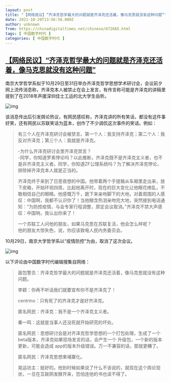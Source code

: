```yaml
---
layout: post
title: "【网络民议】“齐泽克哲学最大的问题就是齐泽克还活着，像马克思就没有这种问题”"
date: 2021-10-29T13:56:58.000Z
author: unknown
from: https://chinadigitaltimes.net/chinese/672665.html
tags: [ 中国数字时代 ]
categories: [ 中国数字时代 ]
---
```

<!--1635515818000-->
[【网络民议】“齐泽克哲学最大的问题就是齐泽克还活着，像马克思就没有这种问题”](https://chinadigitaltimes.net/chinese/672665.html)
------

<div>
<p>南京大学哲学系拟于10月29日至31日举办齐泽克哲学思想学术研讨会，会议前夕网上流传消息称，齐泽克本人被禁止在会上发言，有传言称可能是齐泽克的讲稿里提到了在2018年声援深圳佳士工运的北大学生岳昕。</p><p><img src="https://chinadigitaltimes.net/chinese/files/2021/10/2H8.jpg" alt="img" /></p><p>该消息传出后引发舆论热议，有网民感叹称，齐泽克讲的所有笑话，都没有这件事好笑，还有网民以苏联笑话为蓝本，创作了不少调侃这次事件的笑话。例如：</p><blockquote><p>有三个人在齐泽克研讨会被禁言。第一个人：我支持齐泽克；第二个人：我反对齐泽克；第三个人：我就是齐泽克。</p><p>-为什么齐泽克研讨会里齐泽克禁言？<br />-同学，你知道罗素悖论吗？以此推断，齐泽克既不是齐泽克主义者，也不是非齐泽克主义者。同学，你知道ZF公理系统吗？为了解决齐泽克悖论，排除掉齐泽克本人就是正当的。</p><p>齐泽克终于来到了日思夜想的中国。他带着两个手提箱从车厢里走出来，放下皮箱，开始环视四周，比起他离开时，现在的巨大变化让他眼花缭乱，不敢相信自己的眼睛。他感慨万千，跪下来亲吻脚下的大地，对着周围的人感叹：中国啊，我都不认识你了！当他眼含热泪亲吻完大地，突然接到电话通知：“为防控疫情，与会专家行程调整，原定会议取消。”齐泽克不禁大声感叹：中国呐，我认出你来了！</p><p>一个苏联工人问他的朋友，如果马克思在苏联复活，他会怎么样呢？<br />他的朋友大惊失色，说，你应该致电人民内务委员会。</p></blockquote><p>10月29日，南京大学哲学系以“疫情防控”为由，取消了这次会议。</p><p><img src="https://chinadigitaltimes.net/chinese/files/2021/10/FC19VzRVgAg6pdJ-967x1024.jpg" alt="img" /></p><p>以下评论由中国数字时代编辑搜集自网络：</p><blockquote><p>面包警员：齐泽克哲学最大的问题就是齐泽克还活着，像马克思就没有这种问题。</p><p>李颖：你再不听话我们就要宣布你不是齐泽克了！</p><p>centrino：只有死了的齐泽克才是好齐泽克。</p><p>匿名网民：齐泽克：我不是一个齐泽克主义者。</p><p>秦一鸣：这就是当事人还没死就开始研究的坏处。</p><p>匿名网民：思想研讨会是对齐泽克哲学思想的一个打包处理，生成了一个 beta版本，齐泽克如果现场发言的话，会产生一个 升级包，一个新的版本更新，可能会造成 app的版本升级错误。万一不兼容的话，那就更糟了。</p><p>匿名网民：齐泽克思想柬埔寨化。</p><p>晃运坊主：挺好的。他到时候如果说了什么不该说的，就现在这个舆论现状，一旦在互联网发酵开来，恐怕连他的书也读不得了。</p></blockquote>
</div>

